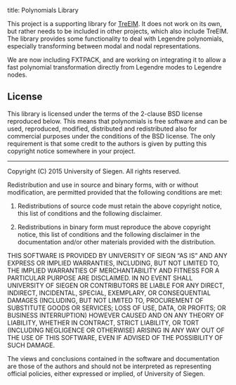 title: Polynomials Library

This project is a supporting library for
[TreElM](https://bitbucket.org/apesteam/treelm).
It does not work on its own, but rather needs to be included in
other projects, which also include TreElM.
The library provides some functionality to deal with Legendre polynomials,
especially transforming between modal and nodal representations.

We are now including FXTPACK, and are working on integrating it to allow a
fast polynomial transformation directly from Legendre modes to Legendre nodes.

## License

This library is licensed under the terms
of the 2-clause BSD license reproduced below.
This means that polynomials is free software
and can be used, reproduced, modified,
distributed and redistributed also for commercial purposes under the conditions
of the BSD license.
The only requirement is that some credit to the authors is given
by putting this copyright notice somewhere in your project.


---
Copyright (C) 2015 University of Siegen.
All rights reserved.

Redistribution and use in source and binary forms, with or without modification,
are permitted provided that the following conditions are met:

1. Redistributions of source code must retain the above copyright notice, this
list of conditions and the following disclaimer.

2. Redistributions in binary form must reproduce the above copyright notice,
this list of conditions and the following disclaimer in the documentation and/or
other materials provided with the distribution.

THIS SOFTWARE IS PROVIDED BY UNIVERSITY OF SIEGN “AS IS” AND ANY EXPRESS OR
IMPLIED WARRANTIES, INCLUDING, BUT NOT LIMITED TO, THE IMPLIED WARRANTIES OF
MERCHANTABILITY AND FITNESS FOR A PARTICULAR PURPOSE ARE DISCLAIMED. IN NO EVENT
SHALL UNIVERSITY OF SIEGEN OR CONTRIBUTORS BE LIABLE FOR ANY DIRECT,
INDIRECT, INCIDENTAL, SPECIAL, EXEMPLARY, OR CONSEQUENTIAL DAMAGES (INCLUDING,
BUT NOT LIMITED TO, PROCUREMENT OF SUBSTITUTE GOODS OR SERVICES; LOSS OF USE,
DATA, OR PROFITS; OR BUSINESS INTERRUPTION) HOWEVER CAUSED AND ON ANY THEORY OF
LIABILITY, WHETHER IN CONTRACT, STRICT LIABILITY, OR TORT (INCLUDING NEGLIGENCE
OR OTHERWISE) ARISING IN ANY WAY OUT OF THE USE OF THIS SOFTWARE, EVEN IF
ADVISED OF THE POSSIBILITY OF SUCH DAMAGE.

The views and conclusions contained in the software and documentation are those
of the authors and should not be interpreted as representing official policies,
either expressed or implied, of University of Siegen.
